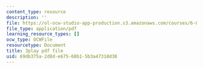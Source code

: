 ```yaml
---
content_type: resource
description: ''
file: https://ol-ocw-studio-app-production.s3.amazonaws.com/courses/6-890-algorithmic-lower-bounds-fun-with-hardness-proofs-fall-2014/69db375a2d8de67568b15b3a47318d38_28WhZvnvsAg.pdf
file_type: application/pdf
learning_resource_types: []
ocw_type: OCWFile
resourcetype: Document
title: 3play pdf file
uid: 69db375a-2d8d-e675-68b1-5b3a47318d38
---
```


